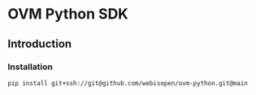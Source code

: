 # OVM Python SDK

## Introduction

### Installation

```shell
pip install git+ssh://git@github.com/webisopen/ovm-python.git@main 
```
